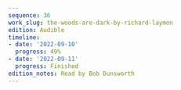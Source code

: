 ```yaml
---
sequence: 36
work_slug: the-woods-are-dark-by-richard-laymon
edition: Audible
timeline:
- date: '2022-09-10'
  progress: 49%
- date: '2022-09-11'
  progress: Finished
edition_notes: Read by Bob Dunsworth
---
```


